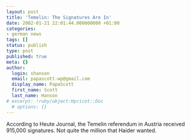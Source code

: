 ```yaml
---
layout: post
title: 'Temelin: The Signatures Are In'
date: 2002-01-21 22:01:44.000000000 +01:00
categories:
- german news
tags: []
status: publish
type: post
published: true
meta: {}
author:
  login: shanson
  email: papascott-wp@gmail.com
  display_name: PapaScott
  first_name: Scott
  last_name: Hanson
# excerpt: !ruby/object:Hpricot::Doc
  # options: {}
---
```

<p>According to Heute Journal, the Temelin referendum in Austria received 915,000 signatures. Not quite the million that Haider wanted.</p>
